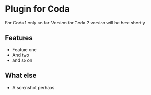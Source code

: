 # Plugin for Coda
For Coda 1 only so far.
Version for Coda 2 version will be here shortly.

## Features
* Feature one
* And two
* and so on

## What else
* A screnshot perhaps

